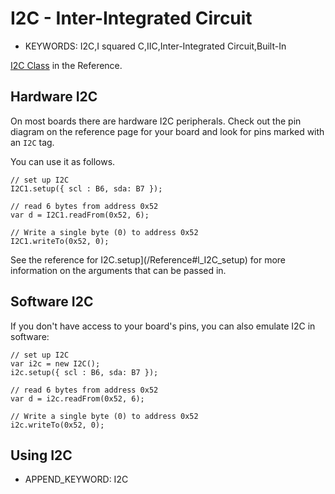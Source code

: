 <!--- Copyright (c) 2013 Gordon Williams, Pur3 Ltd. See the file LICENSE for copying permission. -->
I2C - Inter-Integrated Circuit
==============================

* KEYWORDS: I2C,I squared C,IIC,Inter-Integrated Circuit,Built-In

[I2C Class](/Reference#I2C) in the Reference.

Hardware I2C
------------

On most boards there are hardware I2C peripherals. Check out the
pin diagram on the reference page for your board and look for
pins marked with an `I2C` tag.

You can use it as follows.

```
// set up I2C
I2C1.setup({ scl : B6, sda: B7 });

// read 6 bytes from address 0x52
var d = I2C1.readFrom(0x52, 6);

// Write a single byte (0) to address 0x52
I2C1.writeTo(0x52, 0);
```

See the reference for I2C.setup](/Reference#l_I2C_setup) for more information on
the arguments that can be passed in.

Software I2C
------------

If you don't have access to your board's pins, you can also emulate
I2C in software:

```
// set up I2C
var i2c = new I2C();
i2c.setup({ scl : B6, sda: B7 });

// read 6 bytes from address 0x52
var d = i2c.readFrom(0x52, 6);

// Write a single byte (0) to address 0x52
i2c.writeTo(0x52, 0);
```


Using I2C
---------------

* APPEND_KEYWORD: I2C
